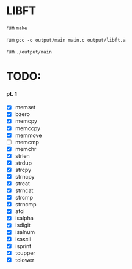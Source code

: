 # LIBFT

run `make`

run `gcc -o output/main main.c output/libft.a`

run `./output/main`

# TODO:
#### pt. 1

- [x] memset
- [x] bzero
- [x] memcpy
- [x] memccpy
- [x] memmove
- [ ] memcmp
- [x] memchr
- [x] strlen
- [x] strdup
- [x] strcpy
- [x] strncpy
- [x] strcat
- [x] strncat
- [x] strcmp
- [x] strncmp
- [x] atoi
- [x] isalpha
- [x] isdigit
- [x] isalnum
- [x] isascii
- [x] isprint
- [x] toupper
- [x] tolower
